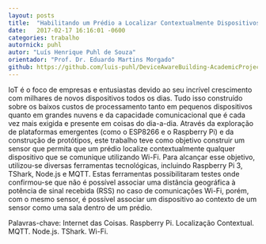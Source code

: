 ```yaml
---
layout: posts
title:  "Habilitando um Prédio a Localizar Contextualmente Dispositivos utilizando Redes Sem Fio"
date:   2017-02-17 16:16:01 -0600
categories: trabalho
autornick: puhl
autor: "Luís Henrique Puhl de Souza"
orientador: "Prof. Dr. Eduardo Martins Morgado"
github: https://github.com/luis-puhl/DeviceAwareBuilding-AcademicProject
---
```

IoT é o foco de empresas e entusiastas devido ao seu incrível crescimento com milhares
de novos dispositivos todos os dias. Tudo isso construído sobre os baixos custos de
processamento tanto em pequenos dispositivos quanto em grandes nuvens e da capacidade
comunicacional que é cada vez mais exigida e presente em coisas do dia-a-dia. Através da
exploração de plataformas emergentes (como o ESP8266 e o Raspberry Pi) e da construção
de protótipos, este trabalho teve como objetivo construir um sensor que permita que um
prédio localize contextualmente qualquer dispositivo que se comunique utilizando Wi-Fi. Para
alcançar esse objetivo, utilizou-se diversas ferramentas tecnológicas, incluindo Raspberry
Pi 3, TShark, Node.js e MQTT. Estas ferramentas possibilitaram testes onde confirmou-se
que não é possível associar uma distância geográfica à potência de sinal recebida (RSS)
no caso de comunicações Wi-Fi, porém, com o mesmo sensor, é possível associar um
dispositivo ao contexto de um sensor como uma sala dentro de um prédio.


Palavras-chave: Internet das Coisas. Raspberry Pi. Localização Contextual. MQTT. Node.js.
TShark. Wi-Fi.
